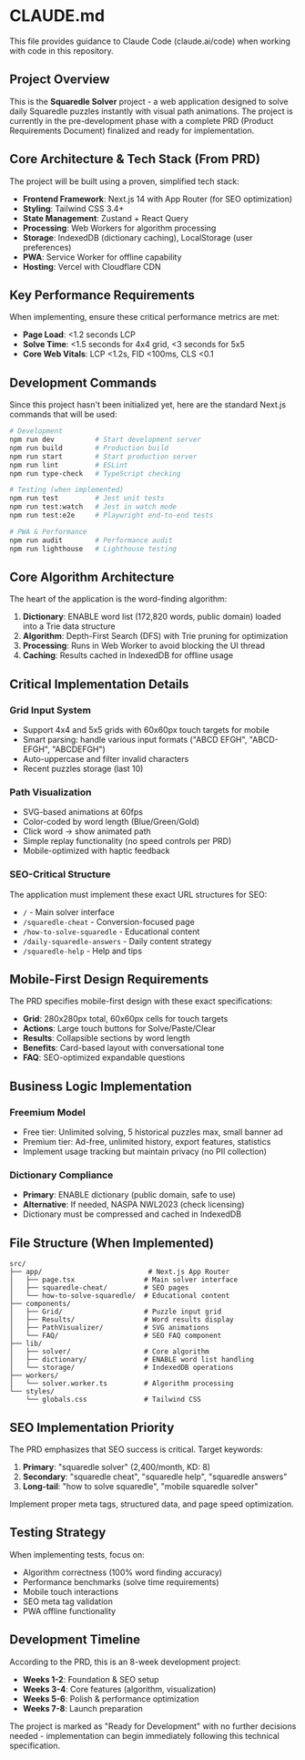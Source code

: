 # CLAUDE.md

This file provides guidance to Claude Code (claude.ai/code) when working with code in this repository.

## Project Overview

This is the **Squaredle Solver** project - a web application designed to solve daily Squaredle puzzles instantly with visual path animations. The project is currently in the pre-development phase with a complete PRD (Product Requirements Document) finalized and ready for implementation.

## Core Architecture & Tech Stack (From PRD)

The project will be built using a proven, simplified tech stack:

- **Frontend Framework**: Next.js 14 with App Router (for SEO optimization)
- **Styling**: Tailwind CSS 3.4+
- **State Management**: Zustand + React Query
- **Processing**: Web Workers for algorithm processing
- **Storage**: IndexedDB (dictionary caching), LocalStorage (user preferences)
- **PWA**: Service Worker for offline capability
- **Hosting**: Vercel with Cloudflare CDN

## Key Performance Requirements

When implementing, ensure these critical performance metrics are met:
- **Page Load**: <1.2 seconds LCP
- **Solve Time**: <1.5 seconds for 4x4 grid, <3 seconds for 5x5
- **Core Web Vitals**: LCP <1.2s, FID <100ms, CLS <0.1

## Development Commands

Since this project hasn't been initialized yet, here are the standard Next.js commands that will be used:

```bash
# Development
npm run dev          # Start development server
npm run build        # Production build
npm run start        # Start production server
npm run lint         # ESLint
npm run type-check   # TypeScript checking

# Testing (when implemented)
npm run test         # Jest unit tests
npm run test:watch   # Jest in watch mode
npm run test:e2e     # Playwright end-to-end tests

# PWA & Performance
npm run audit        # Performance audit
npm run lighthouse   # Lighthouse testing
```

## Core Algorithm Architecture

The heart of the application is the word-finding algorithm:

1. **Dictionary**: ENABLE word list (172,820 words, public domain) loaded into a Trie data structure
2. **Algorithm**: Depth-First Search (DFS) with Trie pruning for optimization
3. **Processing**: Runs in Web Worker to avoid blocking the UI thread
4. **Caching**: Results cached in IndexedDB for offline usage

## Critical Implementation Details

### Grid Input System
- Support 4x4 and 5x5 grids with 60x60px touch targets for mobile
- Smart parsing: handle various input formats ("ABCD EFGH", "ABCD-EFGH", "ABCDEFGH")
- Auto-uppercase and filter invalid characters
- Recent puzzles storage (last 10)

### Path Visualization
- SVG-based animations at 60fps
- Color-coded by word length (Blue/Green/Gold) 
- Click word → show animated path
- Simple replay functionality (no speed controls per PRD)
- Mobile-optimized with haptic feedback

### SEO-Critical Structure
The application must implement these exact URL structures for SEO:
- `/` - Main solver interface
- `/squaredle-cheat` - Conversion-focused page
- `/how-to-solve-squaredle` - Educational content
- `/daily-squaredle-answers` - Daily content strategy
- `/squaredle-help` - Help and tips

## Mobile-First Design Requirements

The PRD specifies mobile-first design with these exact specifications:
- **Grid**: 280x280px total, 60x60px cells for touch targets
- **Actions**: Large touch buttons for Solve/Paste/Clear
- **Results**: Collapsible sections by word length
- **Benefits**: Card-based layout with conversational tone
- **FAQ**: SEO-optimized expandable questions

## Business Logic Implementation

### Freemium Model
- Free tier: Unlimited solving, 5 historical puzzles max, small banner ad
- Premium tier: Ad-free, unlimited history, export features, statistics
- Implement usage tracking but maintain privacy (no PII collection)

### Dictionary Compliance
- **Primary**: ENABLE dictionary (public domain, safe to use)
- **Alternative**: If needed, NASPA NWL2023 (check licensing)
- Dictionary must be compressed and cached in IndexedDB

## File Structure (When Implemented)

```
src/
├── app/                          # Next.js App Router
│   ├── page.tsx                 # Main solver interface
│   ├── squaredle-cheat/         # SEO pages
│   └── how-to-solve-squaredle/  # Educational content
├── components/
│   ├── Grid/                    # Puzzle input grid
│   ├── Results/                 # Word results display
│   ├── PathVisualizer/          # SVG animations
│   └── FAQ/                     # SEO FAQ component
├── lib/
│   ├── solver/                  # Core algorithm
│   ├── dictionary/              # ENABLE word list handling
│   └── storage/                 # IndexedDB operations
├── workers/
│   └── solver.worker.ts         # Algorithm processing
└── styles/
    └── globals.css              # Tailwind CSS
```

## SEO Implementation Priority

The PRD emphasizes that SEO success is critical. Target keywords:
1. **Primary**: "squaredle solver" (2,400/month, KD: 8)
2. **Secondary**: "squaredle cheat", "squaredle help", "squaredle answers"
3. **Long-tail**: "how to solve squaredle", "mobile squaredle solver"

Implement proper meta tags, structured data, and page speed optimization.

## Testing Strategy

When implementing tests, focus on:
- Algorithm correctness (100% word finding accuracy)
- Performance benchmarks (solve time requirements)
- Mobile touch interactions
- SEO meta tag validation
- PWA offline functionality

## Development Timeline

According to the PRD, this is an 8-week development project:
- **Weeks 1-2**: Foundation & SEO setup
- **Weeks 3-4**: Core features (algorithm, visualization)
- **Weeks 5-6**: Polish & performance optimization
- **Weeks 7-8**: Launch preparation

The project is marked as "Ready for Development" with no further decisions needed - implementation can begin immediately following this technical specification.